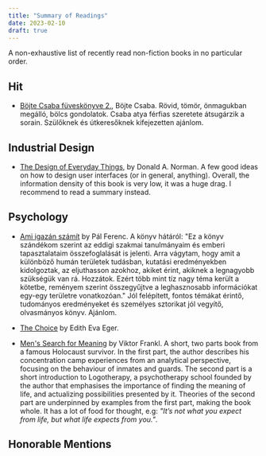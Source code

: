 ```yaml
---
title: "Summary of Readings"
date: 2023-02-10
draft: true
---
```


A non-exhaustive list of recently read non-fiction books in no particular order.

## Hit

 - [Böjte Csaba füveskönyve 2.](https://www.goodreads.com/book/show/60017941-b-jte-csaba-f-vesk-nyve-2---boldogs-ghoz-seg-t-gondolatok), Böjte Csaba.
   Rövid, tömör, önmagukban megálló, bölcs gondolatok. Csaba atya férfias szeretete átsugárzik a sorain.
   Szülőknek és útkeresőknek kifejezetten ajánlom.

## Industrial Design

 - [The Design of Everyday Things](https://www.goodreads.com/book/show/17290807-the-design-of-everyday-things), by Donald A. Norman.
   A few good ideas on how to design user interfaces (or in general, anything). Overall, the information density of this book is very
   low, it was a huge drag. I recommend to read a summary instead.

## Psychology

 - [Ami igazán számít](https://www.goodreads.com/book/show/48854743-ami-igaz-n-sz-m-t) by Pál Ferenc.
   A könyv hátáról: "Ez a könyv szándékom szerint az eddigi szakmai
   tanulmányaim és emberi tapasztalataim összefoglalását is jelenti. Arra
   vágytam, hogy amit a különböző humán területek tudásban, kutatási
   eredményekben kidolgoztak, az eljuthasson azokhoz, akiket érint, akiknek a
   legnagyobb szükségük van rá. Hozzátok. Ezért több mint tíz nagy téma került
   a kötetbe, reményem szerint összegyűjtve a leghasznosabb információkat
   egy-egy területre vonatkozóan."
   Jól felépített, fontos témákat érintő, tudományos eredményeket és személyes sztorikat jól vegyítő,
   olvasmányos könyv. Ajánlom.
 
 - [The Choice](https://www.goodreads.com/book/show/30753738-the-choice) by Edith Eva Eger.

 - [Men's Search for Meaning](https://www.goodreads.com/book/show/25701004-mens-search-for-meaning) by Viktor Frankl.
   A short, two parts book from a famous Holocaust survivor. In the first part,
   the author describes his concentration camp experiences from an analytical
   perspective, focusing on the behaviour of inmates and guards. The second
   part is a short introduction to Logotherapy, a psychotherapy school founded
   by the author that emphasises the importance of finding the meaning of life,
   and actualizing possibilities presented by it. Theories of the second part
   are underpinned by examples from the first part, making the book whole. It
   has a lot of food for thought, e.g:
   _"It’s not what you expect from life, but what life expects from you."_.

## Honorable Mentions
